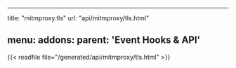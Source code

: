 
---
title: "mitmproxy.tls"
url: "api/mitmproxy/tls.html"

menu:
    addons:
        parent: 'Event Hooks & API'
---

{{< readfile file="/generated/api/mitmproxy/tls.html" >}}
